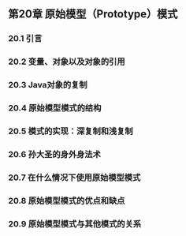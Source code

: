 ## 第20章 原始模型（Prototype）模式



### 20.1 引言



### 20.2 变量、对象以及对象的引用



### 20.3 Java对象的复制



### 20.4 原始模型模式的结构



### 20.5 模式的实现：深复制和浅复制



### 20.6 孙大圣的身外身法术



### 20.7 在什么情况下使用原始模型模式



### 20.8 原始模型模式的优点和缺点



### 20.9 原始模型模式与其他模式的关系




